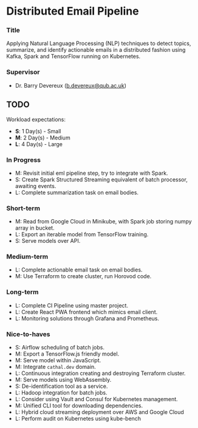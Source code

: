 # Distributed Email Pipeline

### Title
Applying Natural Language Processing (NLP) techniques to detect topics, summarize, and identify actionable emails in a
distributed fashion using Kafka, Spark and TensorFlow running on Kubernetes.

### Supervisor
* Dr. Barry Devereux (b.devereux@qub.ac.uk)

## TODO
Workload expectations:
- **S**: 1 Day(s) - Small
- **M**: 2 Day(s) - Medium
- **L**: 4 Day(s) - Large

### In Progress
* M: Revisit initial eml pipeline step, try to integrate with Spark.
* S: Create Spark Structured Streaming equivalent of batch processor, awaiting events.
* L: Complete summarization task on email bodies.

### Short-term
* M: Read from Google Cloud in Minikube, with Spark job storing numpy array in bucket.
* L: Export an iterable model from TensorFlow training.
* S: Serve models over API.

### Medium-term
* L: Complete actionable email task on email bodies.
* M: Use Terraform to create cluster, run Horovod code.

### Long-term
* L: Complete CI Pipeline using master project.
* L: Create React PWA frontend which mimics email client.
* L: Monitoring solutions through Grafana and Prometheus.

### Nice-to-haves
* S: Airflow scheduling of batch jobs.
* M: Export a TensorFlow.js friendly model.
* M: Serve model within JavaScript.
* M: Integrate `cathal.dev` domain.
* L: Continuous integration creating and destroying Terraform cluster.
* M: Serve models using WebAssembly.
* S: De-identification tool as a service.
* L: Hadoop integration for batch jobs.
* L: Consider using Vault and Consul for Kubernetes management.
* M: Unified CLI tool for downloading dependencies.
* L: Hybrid cloud streaming deployment over AWS and Google Cloud
* L: Perform audit on Kubernetes using kube-bench
